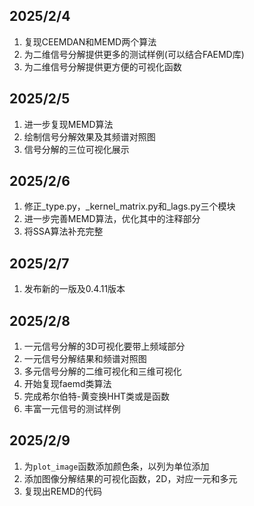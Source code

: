 ## 2025/2/4

1. 复现CEEMDAN和MEMD两个算法
2. 为二维信号分解提供更多的测试样例(可以结合FAEMD库)
3. 为二维信号分解提供更方便的可视化函数

## 2025/2/5

1. 进一步复现MEMD算法
2. 绘制信号分解效果及其频谱对照图
3. 信号分解的三位可视化展示

## 2025/2/6

1. 修正_type.py，_kernel_matrix.py和_lags.py三个模块
2. 进一步完善MEMD算法，优化其中的注释部分
3. 将SSA算法补充完整

## 2025/2/7

1. 发布新的一版及0.4.11版本

## 2025/2/8

1. 一元信号分解的3D可视化要带上频域部分
2. 一元信号分解结果和频谱对照图
3. 多元信号分解的二维可视化和三维可视化
4. 开始复现faemd类算法
5. 完成希尔伯特-黄变换HHT类或是函数
6. 丰富一元信号的测试样例

## 2025/2/9

1. 为`plot_image`函数添加颜色条，以列为单位添加
2. 添加图像分解结果的可视化函数，2D，对应一元和多元
3. 复现出REMD的代码


